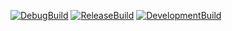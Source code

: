 [![DebugBuild](https://github.com/mw629/CG/actions/workflows/DebugBuild.yml/badge.svg)](https://github.com/mw629/CG/actions/workflows/DebugBuild.yml)
[![ReleaseBuild](https://github.com/mw629/CG/actions/workflows/ReleaseBuild.yml/badge.svg)](https://github.com/mw629/CG/actions/workflows/ReleaseBuild.yml)
[![DevelopmentBuild](https://github.com/mw629/CG/actions/workflows/DevelopmentBuild.yml/badge.svg)](https://github.com/mw629/CG/actions/workflows/DevelopmentBuild.yml)
